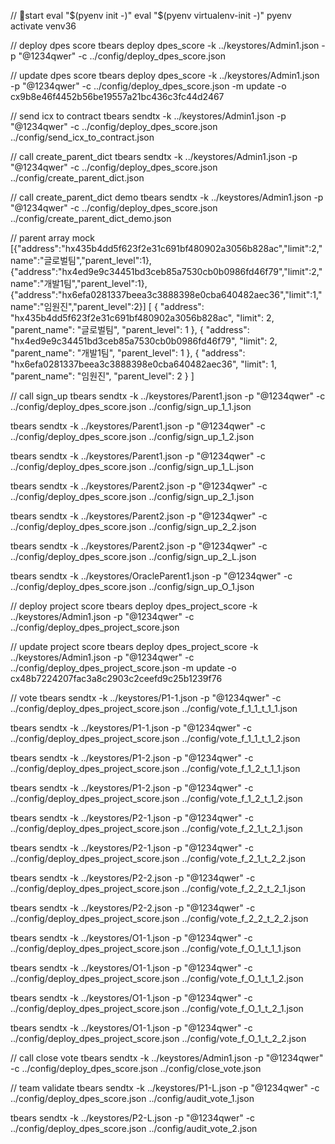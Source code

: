 // start
eval "$(pyenv init -)"
eval "$(pyenv virtualenv-init -)"
pyenv activate venv36

// deploy dpes score
tbears deploy dpes_score -k ../keystores/Admin1.json -p "@1234qwer" -c ../config/deploy_dpes_score.json

// update dpes score
tbears deploy dpes_score -k ../keystores/Admin1.json -p "@1234qwer" -c ../config/deploy_dpes_score.json -m update -o cx9b8e46f4452b56be19557a21bc436c3fc44d2467

// send icx to contract
tbears sendtx -k ../keystores/Admin1.json -p "@1234qwer" -c ../config/deploy_dpes_score.json ../config/send_icx_to_contract.json

// call create_parent_dict
tbears sendtx -k ../keystores/Admin1.json -p "@1234qwer" -c ../config/deploy_dpes_score.json ../config/create_parent_dict.json

// call create_parent_dict demo
tbears sendtx -k ../keystores/Admin1.json -p "@1234qwer" -c ../config/deploy_dpes_score.json ../config/create_parent_dict_demo.json

// parent array mock
[{"address":"hx435b4dd5f623f2e31c691bf480902a3056b828ac","limit":2,"name":"글로벌팀","parent_level":1},{"address":"hx4ed9e9c34451bd3ceb85a7530cb0b0986fd46f79","limit":2,"name":"개발1팀","parent_level":1},{"address":"hx6efa0281337beea3c3888398e0cba640482aec36","limit":1,"name":"임원진","parent_level":2}]
[
    {
        "address": "hx435b4dd5f623f2e31c691bf480902a3056b828ac",
        "limit": 2,
        "parent_name": "글로벌팀",
        "parent_level": 1
    },
    {
        "address": "hx4ed9e9c34451bd3ceb85a7530cb0b0986fd46f79",
        "limit": 2,
        "parent_name": "개발1팀",
        "parent_level": 1
    },
    {
        "address": "hx6efa0281337beea3c3888398e0cba640482aec36",
        "limit": 1,
        "parent_name": "임원진",
        "parent_level": 2
    }
]

// call sign_up
tbears sendtx -k ../keystores/Parent1.json -p "@1234qwer" -c ../config/deploy_dpes_score.json ../config/sign_up_1_1.json

tbears sendtx -k ../keystores/Parent1.json -p "@1234qwer" -c ../config/deploy_dpes_score.json ../config/sign_up_1_2.json

tbears sendtx -k ../keystores/Parent1.json -p "@1234qwer" -c ../config/deploy_dpes_score.json ../config/sign_up_1_L.json

tbears sendtx -k ../keystores/Parent2.json -p "@1234qwer" -c ../config/deploy_dpes_score.json ../config/sign_up_2_1.json

tbears sendtx -k ../keystores/Parent2.json -p "@1234qwer" -c ../config/deploy_dpes_score.json ../config/sign_up_2_2.json

tbears sendtx -k ../keystores/Parent2.json -p "@1234qwer" -c ../config/deploy_dpes_score.json ../config/sign_up_2_L.json

tbears sendtx -k ../keystores/OracleParent1.json -p "@1234qwer" -c ../config/deploy_dpes_score.json ../config/sign_up_O_1.json

// deploy project score
tbears deploy dpes_project_score -k ../keystores/Admin1.json -p "@1234qwer" -c ../config/deploy_dpes_project_score.json

// update project score
tbears deploy dpes_project_score -k ../keystores/Admin1.json -p "@1234qwer" -c ../config/deploy_dpes_project_score.json -m update -o cx48b7224207fac3a8c2903c2ceefd9c25b1239f76

// vote
tbears sendtx -k ../keystores/P1-1.json -p "@1234qwer" -c ../config/deploy_dpes_project_score.json ../config/vote_f_1_1_t_1_1.json

tbears sendtx -k ../keystores/P1-1.json -p "@1234qwer" -c ../config/deploy_dpes_project_score.json ../config/vote_f_1_1_t_1_2.json

tbears sendtx -k ../keystores/P1-2.json -p "@1234qwer" -c ../config/deploy_dpes_project_score.json ../config/vote_f_1_2_t_1_1.json

tbears sendtx -k ../keystores/P1-2.json -p "@1234qwer" -c ../config/deploy_dpes_project_score.json ../config/vote_f_1_2_t_1_2.json

tbears sendtx -k ../keystores/P2-1.json -p "@1234qwer" -c ../config/deploy_dpes_project_score.json ../config/vote_f_2_1_t_2_1.json

tbears sendtx -k ../keystores/P2-1.json -p "@1234qwer" -c ../config/deploy_dpes_project_score.json ../config/vote_f_2_1_t_2_2.json

tbears sendtx -k ../keystores/P2-2.json -p "@1234qwer" -c ../config/deploy_dpes_project_score.json ../config/vote_f_2_2_t_2_1.json

tbears sendtx -k ../keystores/P2-2.json -p "@1234qwer" -c ../config/deploy_dpes_project_score.json ../config/vote_f_2_2_t_2_2.json

tbears sendtx -k ../keystores/O1-1.json -p "@1234qwer" -c ../config/deploy_dpes_project_score.json ../config/vote_f_O_1_t_1_1.json

tbears sendtx -k ../keystores/O1-1.json -p "@1234qwer" -c ../config/deploy_dpes_project_score.json ../config/vote_f_O_1_t_1_2.json

tbears sendtx -k ../keystores/O1-1.json -p "@1234qwer" -c ../config/deploy_dpes_project_score.json ../config/vote_f_O_1_t_2_1.json

tbears sendtx -k ../keystores/O1-1.json -p "@1234qwer" -c ../config/deploy_dpes_project_score.json ../config/vote_f_O_1_t_2_2.json

// call close vote
tbears sendtx -k ../keystores/Admin1.json -p "@1234qwer" -c ../config/deploy_dpes_score.json ../config/close_vote.json

// team validate
tbears sendtx -k ../keystores/P1-L.json -p "@1234qwer" -c ../config/deploy_dpes_score.json ../config/audit_vote_1.json

tbears sendtx -k ../keystores/P2-L.json -p "@1234qwer" -c ../config/deploy_dpes_score.json ../config/audit_vote_2.json
